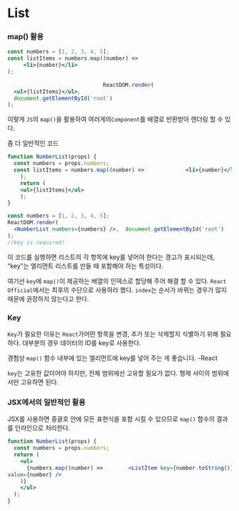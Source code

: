 # List

### map() 활용

```jsx
const numbers = [1, 2, 3, 4, 5];
const listItems = numbers.map((number) =>
     <li>{number}</li>
);
                              
                              ReactDOM.render(
  <ul>{listItems}</ul>,
  document.getElementById('root')
);
```

이렇게 `JS`의 `map()`을 활용하여 여러게의`Component`를 배열로 반환받아 렌더링 할 수 있다.



좀 더 일반적인 코드

```jsx
function NumberList(props) {
  const numbers = props.numbers;
  const listItems = numbers.map((number) =>    			<li>{number}</li>
	);
	return (
    <ul>{listItems}</ul>
	);
}

const numbers = [1, 2, 3, 4, 5];
ReactDOM.render(
  <NumberList numbers={numbers} />,  document.getElementById('root')
);
//key is required!
```

이 코드를 실행하면 리스트의 각 항목에 key를 넣어야 한다는 경고가 표시되는데, “key”는 엘리먼트 리스트를 만들 때 포함해야 하는 특성이다.

여기선 `key`에 `map()`이 제공하는 배열의 인덱스로 할당해 주어 해결 할 수 있다. `React Official`에서는 최후의 수단으로 사용하라 했다. `index`는 순서가 바뀌는 경우가 많지 때문에 권장하지 않는다고 한다.



### Key

`Key`가 필요한 이유는 `React`가어떤 항목을 변경, 추가 또는 삭제할지 식별하기 위해 필요하다. 대부분의 경우 데이터의 ID를 key로 사용한다.

경험상 `map()` 함수 내부에 있는 엘리먼트에 key를 넣어 주는 게 좋습니다. -React

`key`는 고유한 값이어야 하지만, 전체 범위에선 고유할 필요가 없다. 형제 사이의 범위에서만 고유하면 된다.



### JSX에서의 일반적인 활용

JSX를 사용하면 중괄호 안에 모든 표현식을 포함 시킬 수 있으므로 `map()` 함수의 결과를 인라인으로 처리한다.

```jsx
function NumberList(props) {
  const numbers = props.numbers;
  return (
    <ul>
      {numbers.map((number) =>        <ListItem key={number.toString()}
value={number} />
   	)}
    </ul>
  );
}
```